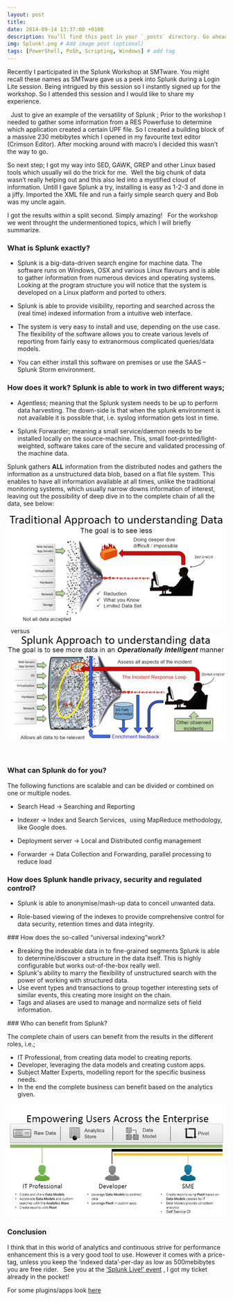 ```yaml
---
layout: post
title: 
date: 2014-09-14 13:37:00 +0100
description: You’ll find this post in your `_posts` directory. Go ahead and edit it and re-build the site to see your changes. # Add post description (optional)
img: Splunk!.png # Add image post (optional)
tags: [PowerShell, PoSh, Scripting, Windows] # add tag
---
```

Recently I participated in the Splunk Workshop at SMTware. You might recall these names as SMTware gave us a peek into Splunk during a Login Lite session. Being intrigued by this session so I instantly signed up for the workshop. So I attended this session and I would like to share my experience.


 
Just to give an example of the versatility of Splunk ; Prior to the workshop I needed to gather some information from a RES Powerfuse to determine which application created a certain UPF file. So I created a building block of a massive 230 mebibytes which I opened in my favourite text editor (Crimson Editor). After mocking around with macro’s I decided this wasn’t the way to go. 

So next step; I got my way into SED, GAWK, GREP and other Linux based tools which usually wil do the trick for me.  Well the big chunk of data wasn’t really helping out and this also led into a mystified cloud of information. Untill I gave Splunk a try, installing is easy as 1-2-3 and done in a jiffy. Imported the XML file and run a fairly simple search query and Bob was my uncle again. 

I got the results within a split second. Simply amazing!
 
For the workshop we went throught the undermentioned topics, which I will briefly summarize.
 
### What is Splunk exactly?

*	Splunk is a big-data-driven search engine for machine data. The software runs on Windows, OSX and various Linux flavours and is able to gather information from numerous devices and operating systems. Looking at the program structure you will notice that the system is developed on a Linux platform and ported to others.

*	Splunk is able to provide visibility, reporting and searched across the (real time) indexed information from a intuitive web interface.

*	The system is very easy to install and use, depending on the use case. The flexibility of the software allows you to create various levels of reporting from fairly easy to extranormous complicated queries/data models.

*	You can either install this software on premises or use the SAAS – Splunk Storm environment.

### How does it work? Splunk is able to work in two different ways;

*	Agentless; meaning that the Splunk system needs to be up to perform data harvesting. The down-side is that when the splunk environment is not available it is possible that, i.e. syslog information gets lost in time.

*	Splunk Forwarder; meaning a small service/daemon needs to be installed locally on the source-machine. This, small foot-printed/light-weighted, software takes care of the secure and validated processing of the machine data.

Splunk gathers **ALL** information from the distributed nodes and gathers the information as a unstructured data blob, based on a flat file system. This enables to have all information available at all times, unlike the traditional monitoring systems, which usually narrow downs information of interest, leaving out the possibility of deep dive in to the complete chain of all the data, see below:

![](/assets/img/Splunk!_img00.png)
 
versus
 
![](/assets/img/Splunk!_img01.png)

 
### What can Splunk do for you?

The following functions are scalable and can be divided or combined on one or multiple nodes.

*	Search Head -> Searching and Reporting

*	Indexer -> Index and Search Services,  using MapReduce methodology, like Google does.

*	Deployment server -> Local and Distributed config management

*	Forwarder -> Data Collection and Forwarding, parallel processing to reduce load
 
### How does Splunk handle privacy, security and regulated control?

*	Splunk is able to anonymise/mash-up data to conceil unwanted data.

*	Role-based viewing of the indexes to provide comprehensive control for data security, retention times and data integrity.

### How does the so-called “universal indexing”work?

*	Breaking the indexable data in to fine-grained segments Splunk is able to determine/discover a structure in the data itself. This is highly configurable but works out-of-the-box really well.
*	Splunk's ability to marry the flexibility of unstructured search with the power of working with structured data.
*	Use event types and transactions to group together interesting sets of similar events, this creating more insight on the chain.
*	Tags and aliases are used to manage and normalize sets of field information.

### Who can benefit from Splunk?

The complete chain of users can benefit from the results in the different roles, i.e.;

*	IT Professional, from creating data model to creating reports.
*	Developer, leveraging the data models and creating custom apps.
*	Subject Matter Experts, modelling report for the specific business needs.
*	In the end the complete business can benefit based on the analytics given.

![](/assets/img/Splunk!_img02.png)

### Conclusion

I think that in this world of analytics and continuous strive for performance enhancement this is a very good tool to use. However it comes with a price-tag, unless you keep the ‘indexed data’-per-day as low as 500mebibytes you are free rider.
 
See you at the [‘Splunk Live!’ event](http://live.splunk.com/amsterdam) , I got my ticket already in the pocket!


For some plugins/apps look [here](https://helgeklein.com/uberagent-for-splunk/)
 
